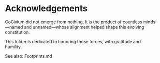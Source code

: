 <!-- status: stub; target: 150+ words -->
<!-- status: stub; target: 150+ words -->
<!-- status: stub; target: 150+ words -->
<!-- status: stub; target: 150+ words -->
<!-- status: stub; target: 150+ words -->
<!-- status: stub; target: 150+ words -->
<!-- status: stub; target: 150+ words -->
# Acknowledgements

CoCivium did not emerge from nothing. It is the product of countless minds—named and unnamed—whose alignment helped shape this evolving constitution.

This folder is dedicated to honoring those forces, with gratitude and humility.

See also: Footprints.md









